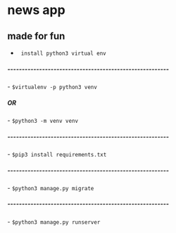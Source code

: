 # news app 
## made for fun
- <code> install python3 virtual env </code> 
<h5>--------------------------------------------------------</h5>
- <code>$virtualenv -p python3 venv</code>
 <h5> OR</h5>
- <code>$python3 -m venv venv</code>
<h5>--------------------------------------------------------</h5>
- <code>$pip3 install requirements.txt</code>
<h5>--------------------------------------------------------</h5>
- <code>$python3 manage.py migrate</code>
<h5>--------------------------------------------------------</h5>
- <code>$python3 manage.py runserver</code>
